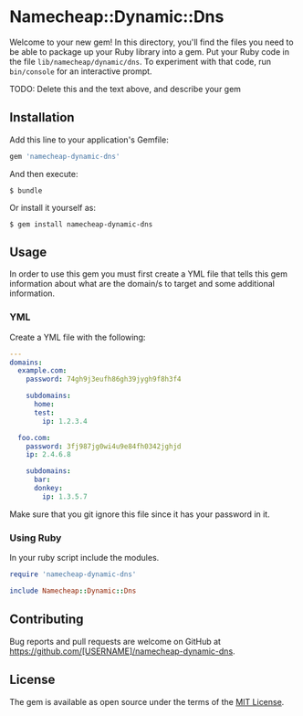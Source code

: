 # Namecheap::Dynamic::Dns

Welcome to your new gem! In this directory, you'll find the files you need to be able to package up your Ruby library into a gem. Put your Ruby code in the file `lib/namecheap/dynamic/dns`. To experiment with that code, run `bin/console` for an interactive prompt.

TODO: Delete this and the text above, and describe your gem

## Installation

Add this line to your application's Gemfile:

```ruby
gem 'namecheap-dynamic-dns'
```

And then execute:

    $ bundle

Or install it yourself as:

    $ gem install namecheap-dynamic-dns

## Usage

In order to use this gem you must first create a YML file that tells this gem information about what are the domain/s to target and some additional information.

### YML

Create a YML file with the following:

```yaml
---
domains:
  example.com:
    password: 74gh9j3eufh86gh39jygh9f8h3f4

    subdomains:
      home:
      test:
        ip: 1.2.3.4

  foo.com:
    password: 3fj987jg0wi4u9e84fh0342jghjd
    ip: 2.4.6.8

    subdomains:
      bar:
      donkey:
        ip: 1.3.5.7    
```

Make sure that you git ignore this file since it has your password in it.

### Using Ruby

In your ruby script include the modules.

```ruby
require 'namecheap-dynamic-dns'

include Namecheap::Dynamic::Dns
```

## Contributing

Bug reports and pull requests are welcome on GitHub at https://github.com/[USERNAME]/namecheap-dynamic-dns.


## License

The gem is available as open source under the terms of the [MIT License](http://opensource.org/licenses/MIT).
